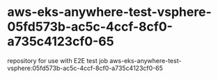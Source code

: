 # aws-eks-anywhere-test-vsphere-05fd573b-ac5c-4ccf-8cf0-a735c4123cf0-65
repository for use with E2E test job aws-eks-anywhere-test-vsphere:05fd573b-ac5c-4ccf-8cf0-a735c4123cf0-65
